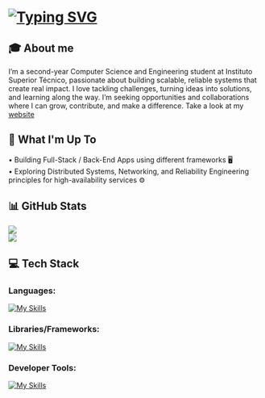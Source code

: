 # [![Typing SVG](https://readme-typing-svg.demolab.com?font=Markdown&weight=100&size=30&pause=1000&color=FFFFFF&background=781CFF00&width=435&lines=Hello!+I'm+Afonso+Manata+%F0%9F%91%8B;I'm+a+CS+Student++%F0%9F%92%BB)](https://afonsomanata.com)

## 🎓 About me 
  I’m a second-year Computer Science and Engineering student at Instituto Superior Técnico, passionate about building scalable, reliable systems that create real impact. I love tackling challenges, turning ideas into solutions, and learning along the way.
I’m seeking opportunities and collaborations where I can grow, contribute, and make a difference. Take a look at my [website](https://afonsomanata.com)
  
## 🚀 What I'm Up To
  • Building Full-Stack / Back-End Apps using different frameworks 🖥️  
  • Exploring Distributed Systems, Networking, and Reliability Engineering principles for high-availability services ⚙️  

## 📊 GitHub Stats
![](https://nirzak-streak-stats.vercel.app/?user=AfonsoManata&theme=dark&hide_border=false)<br/>[![](https://visitcount.itsvg.in/api?id=AfonsoManata&icon=0&color=0)](https://visitcount.itsvg.in)

## 💻 Tech Stack
### Languages: 
[![My Skills](https://skillicons.dev/icons?i=java,go,py,ts,js,c,html,css)](https://afonsomanata.com)
### Libraries/Frameworks: 
[![My Skills](https://skillicons.dev/icons?i=spring-boot,postgres,nodejs,express,react,sqlite,docker)](https://afonsomanata.com)
### Developer Tools: 
[![My Skills](https://skillicons.dev/icons?i=aws,git,postman,neovim,github)](https://afonsomanata.com)
 
